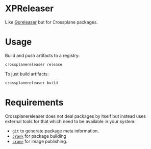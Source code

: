 # XPReleaser

Like [Goreleaser](https://github.com/goreleaser/goreleaser) but for Crossplane packages.

# Usage

Build and push artifacts to a registry:

```bash
crossplanereleaser release
```

To just build artifacts:

```bash
crossplanereleaser build
```

# Requirements

Crossplanereleaser does not deal packages by itself but instead uses external
tools for that which need to be available in your system:

* `git` to generate package meta information.
* [`crank`](https://github.com/crossplane/crossplane/tree/master/cmd/crank)
  for package building
* [`crane`](https://github.com/google/go-containerregistry/tree/main/cmd/crane)
  for image publishing.
